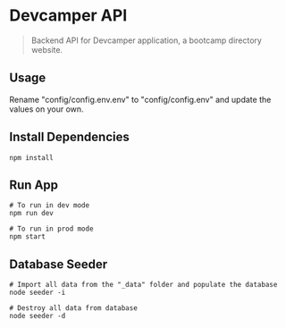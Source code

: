 # Devcamper API

> Backend API for Devcamper application, a bootcamp directory website.

## Usage

Rename "config/config.env.env" to "config/config.env" and update the values on your own.

## Install Dependencies

```
npm install
```

## Run App

```
# To run in dev mode
npm run dev

# To run in prod mode
npm start
```

## Database Seeder

```
# Import all data from the "_data" folder and populate the database
node seeder -i

# Destroy all data from database
node seeder -d
```
